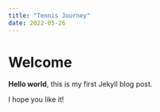 ```yaml
---
title: "Tennis Journey"
date: 2022-05-26
---
```


# Welcome

**Hello world**, this is my first Jekyll blog post.

I hope you like it!
